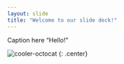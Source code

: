 ```yaml
---
layout: slide
title: "Welcome to our slide deck!"
---
```


Caption here
“Hello!"

![cooler-octocat](https://octodex.github.com/images/twenty-percent-cooler-octocat.png)
{: .center}
